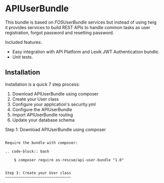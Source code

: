 # APIUserBundle

This bundle is based on *FOSUserBundle* services but instead of using twig it provides services to build REST APIs to handle common tasks as user registration, forgot password and resetting password.

Included features:
- Easy integration with API Platform and Lexik JWT Authentication bundle.
- Unit tests.

Installation
------------

Installation is a quick 7 step process:

1. Download APIUserBundle using composer
2. Create your User class
3. Configure your application's security.yml
4. Configure the APIUserBundle
5. Import APIUserBundle routing
6. Update your database schema

Step 1: Download APIUserBundle using composer
~~~~~~~~~~~~~~~~~~~~~~~~~~~~~~~~~~~~~~~~~~~~~

Require the bundle with composer:

.. code-block:: bash

    $ composer require os-rescue/api-user-bundle "1.0"
    
    
Step 3: Create your User class
~~~~~~~~~~~~~~~~~~~~~~~~~~~~~~




